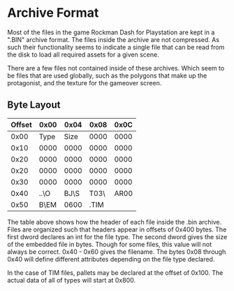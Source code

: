 # Archive Format

Most of the files in the game Rockman Dash for Playstation are kept
in a ".BIN" archive format. The files inside the archive are not
compressed. As such their functionality seems to indicate a single
file that can be read from the disk to load all required assets for
a given scene.

There are a few files not contained inside of these archives. Which
seem to be files that are used globally, such as the polygons that
make up the protagonist, and the texture for the gameover screen.

## Byte Layout

|   Offset   | 0x00 | 0x04 | 0x08 | 0x0C |
|------|------|------|------|------|
| 0x00 | Type | Size | 0000 | 0000 |
| 0x10 | 0000 | 0000 | 0000 | 0000 |
| 0x20 | 0000 | 0000 | 0000 | 0000 |
| 0x20 | 0000 | 0000 | 0000 | 0000 |
| 0x30 | 0000 | 0000 | 0000 | 0000 |
| 0x40 | ..\O | BJ\S | T03\ | AR00 |
| 0x50 | B\EM | 0600 | .TIM |      |

The table above shows how the header of each file inside the .bin
archive. Files are organized such that headers appear in offsets of
0x400 bytes. The first dword declares an int for the file type.
The second dword gives the size of the embedded file in bytes. Though for
some files, this value will not always be correct.
0x40 - 0x60 gives the filename. The bytes 0x08 through 0x40 will define
different attributes depending on the file type declared.

In the case of TIM files, pallets may be declared at the offset of
0x100. The actual data of all of types will start at 0x800. 
